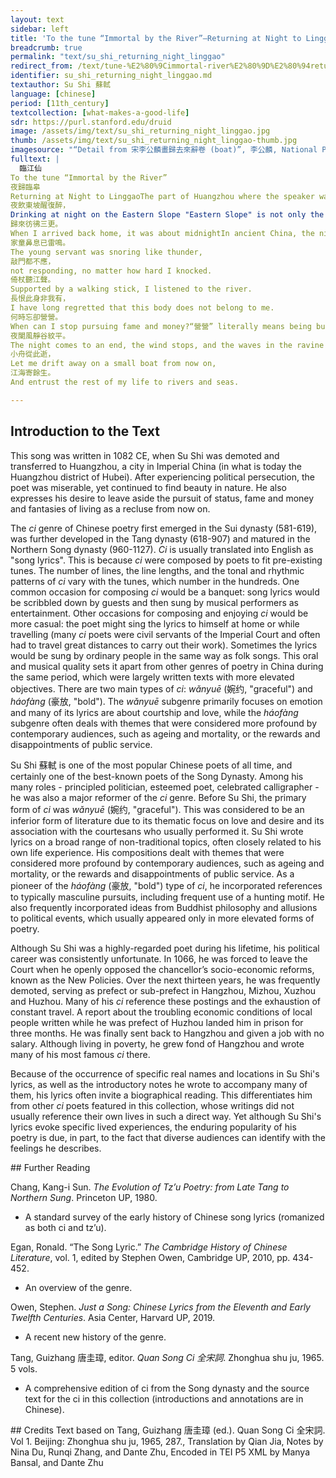 ```yaml
---
layout: text
sidebar: left
title: 'To the tune “Immortal by the River”—Returning at Night to Linggao | 臨江仙 · 夜歸臨皋'
breadcrumb: true
permalink: "text/su_shi_returning_night_linggao"
redirect_from: /text/tune-%E2%80%9Cimmortal-river%E2%80%9D%E2%80%94returning-night-linggao
identifier: su_shi_returning_night_linggao.md
textauthor: Su Shi 蘇軾
language: [chinese]
period: [11th_century]
textcollection: [what-makes-a-good-life]
sdr: https://purl.stanford.edu/druid 
image: /assets/img/text/su_shi_returning_night_linggao.jpg
thumb: /assets/img/text/su_shi_returning_night_linggao-thumb.jpg
imagesource: "“Detail from 宋李公麟畫歸去來辭卷 (boat)”, 李公麟, National Palace Museum, Accession Number: K2A001412N000000000PAE [Public Domain]"
fulltext: |
  臨江仙
To the tune “Immortal by the River”
夜歸臨皋
Returning at Night to LinggaoThe part of Huangzhou where the speaker was in exile.
夜飲東坡醒復醉，
Drinking at night on the Eastern Slope "Eastern Slope" is not only the name of a hill, but also a pseudonym used by Su Shi. This line could also be rendered: "Drinking at night, Su Shi/Eastern Slope sobered up and got drunk again.", I sobered up and got drunk again.
歸來彷彿三更。 
When I arrived back home, it was about midnightIn ancient China, the night time was divided into five periods (更). At the beginning of each period, drums were beaten by night watchmen. 三更 refers to the third period, roughly equivalent to midnight..
家童鼻息已雷鳴。
The young servant was snoring like thunder,
敲門都不應，
not responding, no matter how hard I knocked.
倚杖聽江聲。
Supported by a walking stick, I listened to the river.
長恨此身非我有，
I have long regretted that this body does not belong to me.
何時忘卻營營。
When can I stop pursuing fame and money?“營營” literally means being busy without stopping, often with a negative connotation. It is also the onomatopoeia for the sound that flies make when flying around. It can also refer to the anxieties in one’s mind. An alternative interpretation could be “When can I forget these anxieties?”
夜闌風靜谷紋平。
The night comes to an end, the wind stops, and the waves in the ravine die down.
小舟從此逝，
Let me drift away on a small boat from now on,
江海寄餘生。
And entrust the rest of my life to rivers and seas.

--- 
```

## Introduction to the Text 
<p><meta charset="utf-8" />This song was written in 1082 CE, when Su Shi was demoted and transferred to Huangzhou, a city in Imperial China (in what is today the Huangzhou district of Hubei). After experiencing political persecution, the poet was miserable, yet continued to find beauty in nature. He also expresses his desire to leave aside the pursuit of status, fame and money and fantasies of living as a recluse from now on.</p> <p>The <em>ci</em> genre of Chinese poetry first emerged in the Sui dynasty (581-619), was further developed in the Tang dynasty (618-907) and matured in the Northern Song dynasty (960-1127). <em>Ci</em> is usually translated into English as "song lyrics". This is because <em>ci</em> were composed by poets to fit pre-existing tunes. The number of lines, the line lengths, and the tonal and rhythmic patterns of <em>ci</em> vary with the tunes, which number in the hundreds. One common occasion for composing <em>ci</em> would be a banquet: song lyrics would be scribbled down by guests and then sung by musical performers as entertainment. Other occasions for composing and enjoying <em>ci</em> would be more casual: the poet might sing the lyrics to himself at home or while travelling (many <em>ci</em> poets were civil servants of the Imperial Court and often had to travel great distances to carry out their work). Sometimes the lyrics would be sung by ordinary people in the same way as folk songs. This oral and musical quality sets it apart from other genres of poetry in China during the same period, which were largely written texts with more elevated objectives. There are two main types of <em>ci</em>: <em>wǎnyuē</em> (婉约, "graceful") and <em>háofàng</em> (豪放, "bold"). The <em>wǎnyuē</em> subgenre primarily focuses on emotion and many of its lyrics are about courtship and love, while the<em> háofàng</em> subgenre often deals with themes that were considered more profound by contemporary audiences, such as ageing and mortality, or the rewards and disappointments of public service.</p> <p><meta charset="utf-8" />Su Shi <meta charset="utf-8" />蘇軾 is one of the most popular Chinese poets of all time, and certainly one of the best-known poets of the Song Dynasty. Among his many roles - principled politician, esteemed poet, celebrated calligrapher - he was also a major reformer of the <em>ci</em> genre. Before Su Shi, the primary form of <em>ci</em> was <em>wǎnyuē</em> (婉约, "graceful"). This was considered to be an inferior form of literature due to its thematic focus on love and desire and its association with the courtesans who usually performed it. Su Shi wrote lyrics on a broad range of non-traditional topics, often closely related to his own life experience. His compositions dealt with themes that were considered more profound by contemporary audiences, such as ageing and mortality, or the rewards and disappointments of public service. As a pioneer of the <em>háofàng </em>(豪放, "bold") type of <em>ci</em>, he incorporated references to typically masculine pursuits, including frequent use of a hunting motif. He also frequently incorporated ideas from Buddhist philosophy and allusions to political events, which usually appeared only in more elevated forms of poetry.</p> <p dir="ltr">Although Su Shi was a highly-regarded poet during his lifetime, his political career was consistently unfortunate. In 1066, he was forced to leave the Court when he openly opposed the chancellor’s socio-economic reforms, known as the New Policies. Over the next thirteen years, he was frequently demoted, serving as prefect or sub-prefect in Hangzhou, Mizhou, Xuzhou and Huzhou. Many of his <em>ci</em> reference these postings and the exhaustion of constant travel. A report about the troubling economic conditions of local people written while he was prefect of Huzhou landed him in prison for three months. He was finally sent back to Hangzhou and given a job with no salary. Although living in poverty, he grew fond of Hangzhou and wrote many of his most famous <em>ci </em>there.</p> <p>Because of the occurrence of specific real names and locations in Su Shi's lyrics, as well as the introductory notes he wrote to accompany many of them, his lyrics often invite a biographical reading. This differentiates him from other <em>ci</em> poets featured in this collection, whose writings did not usually reference their own lives in such a direct way. Yet although Su Shi's lyrics evoke specific lived experiences, the enduring popularity of his poetry is due, in part, to the fact that diverse audiences can identify with the feelings he describes.</p>
## Further Reading 
<p>Chang, Kang-i Sun. <em>The Evolution of Tz’u Poetry: from Late Tang to Northern Sung</em>. Princeton UP, 1980.</p> <ul> <li>A standard survey of the early history of Chinese song lyrics (romanized as both ci and tz’u).</li> </ul> <p>Egan, Ronald. “The Song Lyric.” <em>The Cambridge History of Chinese Literature</em>, vol. 1, edited by Stephen Owen, Cambridge UP, 2010, pp. 434-452.</p> <ul> <li>An overview of the genre.</li> </ul> <p>Owen, Stephen. <em>Just a Song: Chinese Lyrics from the Eleventh and Early Twelfth Centuries</em>. Asia Center, Harvard UP, 2019.</p> <ul> <li>A recent new history of the genre.</li> </ul> <p>Tang, Guizhang 唐圭璋, editor. <em>Quan Song Ci 全宋詞</em>. Zhonghua shu ju, 1965. 5 vols.</p> <ul> <li>A comprehensive edition of ci from the Song dynasty and the source text for the ci in this collection (introductions and annotations are in Chinese).</li> </ul>
## Credits
Text based on Tang, Guizhang 唐圭璋 (ed.). Quan Song Ci 全宋詞. Vol 1. Beijing: Zhonghua shu ju, 1965, 287., Translation by Qian Jia, Notes by Nina Du, Runqi Zhang,  and Dante Zhu, Encoded in TEI P5 XML by Manya Bansal,  and Dante Zhu
